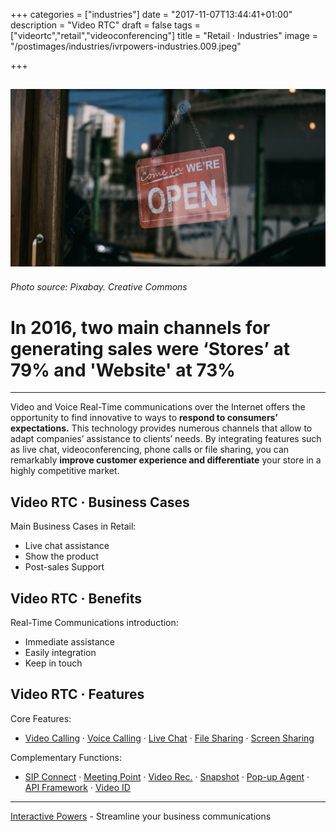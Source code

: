 +++
categories = ["industries"]
date = "2017-11-07T13:44:41+01:00"
description = "Video RTC"
draft = false
tags = ["videortc","retail","videoconferencing"]
title = "Retail · Industries"
image = "/postimages/industries/ivrpowers-industries.009.jpeg"

+++

![shop's entrance](/postimages/industries/ivrpowers-industries.009.jpeg)
-------------
###### Photo source: Pixabay. Creative Commons


# In 2016, two main channels for generating sales were ‘Stores’ at 79% and 'Website' at 73%
---

Video and Voice Real-Time communications over the Internet offers the opportunity to find innovative to ways to **respond to consumers’ expectations.** This technology provides numerous channels that allow to adapt companies’ assistance to clients’ needs. By integrating features such as live chat, videoconferencing, phone calls or file sharing, you can remarkably **improve customer experience and differentiate** your store in a highly competitive market.


## Video RTC · Business Cases

Main Business Cases in Retail:

* Live chat assistance
* Show the product
* Post-sales Support


##	Video RTC · Benefits

Real-Time Communications introduction:

* Immediate assistance
* Easily integration
* Keep in touch


## Video RTC · Features

Core Features:

* [Video Calling](http://blog.ivrpowers.com/post/products/video-rtc-video-calling/) · [Voice Calling](http://blog.ivrpowers.com/post/products/video-rtc-voice-calling/) · [Live Chat](http://blog.ivrpowers.com/post/products/video-rtc-live-chat/) · [File Sharing](http://blog.ivrpowers.com/post/products/video-rtc-file-sharing/) · [Screen Sharing](http://blog.ivrpowers.com/post/products/video-rtc-screen-sharing/)

Complementary Functions:

* [SIP Connect](http://blog.ivrpowers.com/post/products/video-rtc-sip-connect/) ·  [Meeting Point](http://blog.ivrpowers.com/post/products/video-rtc-meeting-point/) · [Video Rec.](http://blog.ivrpowers.com/post/products/video-rtc-video-recording/) · [Snapshot](http://blog.ivrpowers.com/post/products/video-rtc-snapshot/) · [Pop-up Agent](http://blog.ivrpowers.com/post/products/video-rtc-pop-up-agent/) · [API Framework](http://blog.ivrpowers.com/post/products/video-rtc-api-framework/) · [Video ID](http://blog.ivrpowers.com/post/products/video-rtc-video-id/)

---
[Interactive Powers](http://www.ivrpowers.com/) - Streamline your business communications

